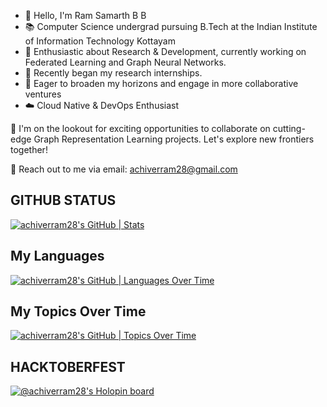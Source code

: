 - 👋 Hello, I'm Ram Samarth B B
- 📚 Computer Science undergrad pursuing B.Tech at the Indian Institute of Information Technology Kottayam
- 🔬 Enthusiastic about Research & Development, currently working on Federated Learning and Graph Neural Networks.
- 🚀 Recently began my research internships.
- 🌱 Eager to broaden my horizons and engage in more collaborative ventures
- ☁️ Cloud Native & DevOps Enthusiast

🤝 I'm on the lookout for exciting opportunities to collaborate on cutting-edge Graph Representation Learning projects. Let's explore new frontiers together!

📧 Reach out to me via email: achiverram28@gmail.com

<!---
achiverram28/achiverram28 is a ✨ special ✨ repository because its `README.md` (this file) appears on your GitHub profile.
You can click the Preview link to take a look at your changes.
--->


## GITHUB STATUS

[![achiverram28's GitHub | Stats](https://stats.quine.sh/achiverram28/github?theme=light)](https://quine.sh)  

## My Languages

[![achiverram28's GitHub | Languages Over Time](https://stats.quine.sh/achiverram28/languages-over-time?theme=dark)](https://quine.sh)

## My Topics Over Time

[![achiverram28's GitHub | Topics Over Time](https://stats.quine.sh/achiverram28/topics-over-time?theme=dark)](https://quine.sh)

## HACKTOBERFEST

[![@achiverram28's Holopin board](https://holopin.io/api/user/board?user=achiverram28)](https://holopin.io/@achiverram28)
